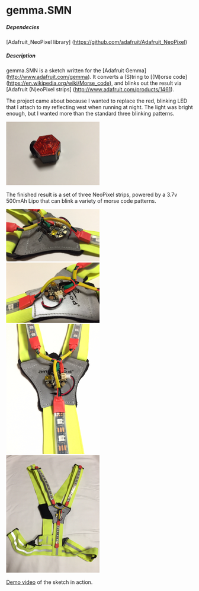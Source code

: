 # gemma.SMN

##### Dependecies

[Adafruit_NeoPixel library] (https://github.com/adafruit/Adafruit_NeoPixel)

##### Description

gemma.SMN is a sketch written for the [Adafruit Gemma] (http://www.adafruit.com/gemma).  It converts a (S)tring to [(M)orse code] (https://en.wikipedia.org/wiki/Morse_code), and blinks out the result via [Adafruit (N)eoPixel strips] (http://www.adafruit.com/products/1461).

The project came about because I wanted to replace the red, blinking LED that I attach to my reflecting vest when running at night.  The light was bright enough, but I wanted more than the standard three blinking patterns.

<img src="https://github.com/klinstifen/gemma.SMN/blob/master/images/IMG_0004.jpg" width="50%" height="50%">

The finished result is a set of three NeoPixel strips, powered by a 3.7v 500mAh Lipo that can blink a variety of morse code patterns.  

<img src="https://github.com/klinstifen/gemma.SMN/blob/master/images/IMG_0001.jpg" width="50%" height="50%">
<img src="https://github.com/klinstifen/gemma.SMN/blob/master/images/IMG_0002.jpg" width="50%" height="50%">
<img src="https://github.com/klinstifen/gemma.SMN/blob/master/images/IMG_0003.jpg" width="50%" height="50%">
<img src="https://github.com/klinstifen/gemma.SMN/blob/master/images/IMG_0005.jpg" width="50%" height="50%">

[Demo video](https://youtu.be/Xvr2BQ920dc) of the sketch in action.
